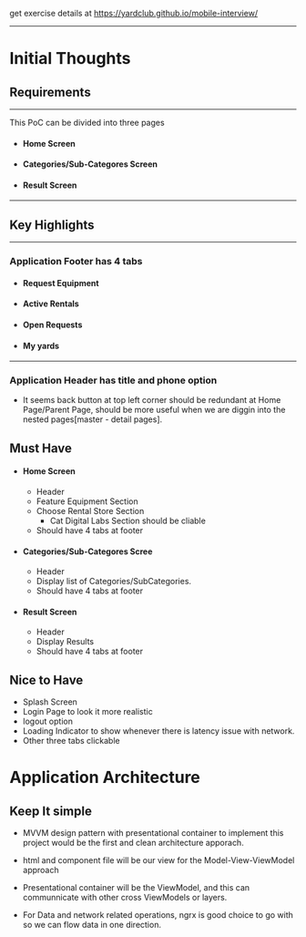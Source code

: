 get exercise details at https://yardclub.github.io/mobile-interview/

***
# Initial Thoughts 
## Requirements
***
This PoC can be divided into three pages

* #### Home Screen 
* #### Categories/Sub-Categores Screen
* #### Result Screen

***
## Key Highlights
***
### Application Footer has 4 tabs

* #### Request Equipment 
* #### Active Rentals
* #### Open Requests
* #### My yards
***
### Application Header has title and phone option 
* It seems back button at top left corner should be redundant at Home Page/Parent Page, should be more useful when we are diggin into the nested pages[master - detail pages].

## Must Have
* #### Home Screen 
    * Header 
    * Feature Equipment Section
    * Choose Rental Store Section 
        * Cat Digital Labs Section should be cliable
    * Should have 4 tabs at footer    

* #### Categories/Sub-Categores Scree
    * Header 
    * Display list of Categories/SubCategories.
    * Should have 4 tabs at footer

* #### Result Screen
    * Header 
    * Display Results
    * Should have 4 tabs at footer

## Nice to Have
* Splash Screen
* Login Page to look it more realistic 
* logout option
* Loading Indicator to show whenever  there is latency issue with network.
* Other three tabs clickable 

# Application Architecture
## Keep It simple 

* MVVM design pattern with presentational container to implement this project would be the first and clean architecture apporach.

* html and component file will be our view for the Model-View-ViewModel approach

* Presentational container will be the ViewModel, and this can communnicate with other cross ViewModels or layers.

* For Data and network related operations, ngrx is good choice to go with so we can flow data in one direction.



